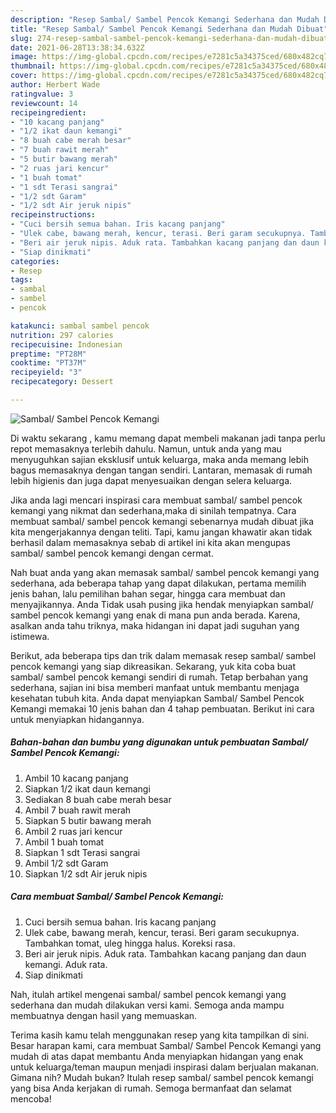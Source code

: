 ```yaml
---
description: "Resep Sambal/ Sambel Pencok Kemangi Sederhana dan Mudah Dibuat"
title: "Resep Sambal/ Sambel Pencok Kemangi Sederhana dan Mudah Dibuat"
slug: 274-resep-sambal-sambel-pencok-kemangi-sederhana-dan-mudah-dibuat
date: 2021-06-28T13:38:34.632Z
image: https://img-global.cpcdn.com/recipes/e7281c5a34375ced/680x482cq70/sambal-sambel-pencok-kemangi-foto-resep-utama.jpg
thumbnail: https://img-global.cpcdn.com/recipes/e7281c5a34375ced/680x482cq70/sambal-sambel-pencok-kemangi-foto-resep-utama.jpg
cover: https://img-global.cpcdn.com/recipes/e7281c5a34375ced/680x482cq70/sambal-sambel-pencok-kemangi-foto-resep-utama.jpg
author: Herbert Wade
ratingvalue: 3
reviewcount: 14
recipeingredient:
- "10 kacang panjang"
- "1/2 ikat daun kemangi"
- "8 buah cabe merah besar"
- "7 buah rawit merah"
- "5 butir bawang merah"
- "2 ruas jari kencur"
- "1 buah tomat"
- "1 sdt Terasi sangrai"
- "1/2 sdt Garam"
- "1/2 sdt Air jeruk nipis"
recipeinstructions:
- "Cuci bersih semua bahan. Iris kacang panjang"
- "Ulek cabe, bawang merah, kencur, terasi. Beri garam secukupnya. Tambahkan tomat, uleg hingga halus. Koreksi rasa."
- "Beri air jeruk nipis. Aduk rata. Tambahkan kacang panjang dan daun kemangi. Aduk rata."
- "Siap dinikmati"
categories:
- Resep
tags:
- sambal
- sambel
- pencok

katakunci: sambal sambel pencok 
nutrition: 297 calories
recipecuisine: Indonesian
preptime: "PT28M"
cooktime: "PT37M"
recipeyield: "3"
recipecategory: Dessert

---
```



![Sambal/ Sambel Pencok Kemangi](https://img-global.cpcdn.com/recipes/e7281c5a34375ced/680x482cq70/sambal-sambel-pencok-kemangi-foto-resep-utama.jpg)

Di waktu  sekarang , kamu memang dapat membeli makanan jadi tanpa perlu repot memasaknya terlebih dahulu. Namun, untuk anda yang mau menyuguhkan sajian eksklusif untuk keluarga, maka anda memang lebih bagus memasaknya dengan tangan sendiri. Lantaran, memasak di rumah lebih higienis dan juga dapat menyesuaikan dengan selera keluarga.

Jika anda lagi mencari inspirasi cara membuat sambal/ sambel pencok kemangi yang nikmat dan sederhana,maka di sinilah tempatnya. Cara membuat sambal/ sambel pencok kemangi  sebenarnya mudah dibuat jika kita mengerjakannya dengan teliti. Tapi, kamu jangan khawatir akan tidak berhasil dalam memasaknya 
sebab di artikel ini kita akan mengupas sambal/ sambel pencok kemangi dengan cermat.  



Nah buat anda yang akan memasak sambal/ sambel pencok kemangi yang sederhana, ada beberapa tahap yang dapat dilakukan, pertama memilih jenis bahan, lalu pemilihan bahan segar, hingga cara membuat dan menyajikannya. Anda Tidak usah pusing jika hendak menyiapkan sambal/ sambel pencok kemangi yang enak di mana pun anda berada. Karena, asalkan anda  tahu triknya, maka hidangan ini dapat jadi suguhan yang istimewa.

Berikut, ada beberapa tips dan trik dalam memasak resep sambal/ sambel pencok kemangi yang siap dikreasikan. Sekarang, yuk kita coba buat sambal/ sambel pencok kemangi sendiri di rumah. Tetap berbahan yang sederhana, sajian ini bisa memberi manfaat untuk membantu menjaga kesehatan tubuh kita. Anda dapat menyiapkan Sambal/ Sambel Pencok Kemangi memakai 10 jenis bahan dan 4 tahap pembuatan. Berikut ini cara untuk menyiapkan hidangannya.

<!--inarticleads1-->

##### Bahan-bahan dan bumbu yang digunakan untuk pembuatan Sambal/ Sambel Pencok Kemangi:

1. Ambil 10 kacang panjang
1. Siapkan 1/2 ikat daun kemangi
1. Sediakan 8 buah cabe merah besar
1. Ambil 7 buah rawit merah
1. Siapkan 5 butir bawang merah
1. Ambil 2 ruas jari kencur
1. Ambil 1 buah tomat
1. Siapkan 1 sdt Terasi sangrai
1. Ambil 1/2 sdt Garam
1. Siapkan 1/2 sdt Air jeruk nipis




<!--inarticleads2-->

##### Cara membuat Sambal/ Sambel Pencok Kemangi:

1. Cuci bersih semua bahan. Iris kacang panjang
1. Ulek cabe, bawang merah, kencur, terasi. Beri garam secukupnya. Tambahkan tomat, uleg hingga halus. Koreksi rasa.
1. Beri air jeruk nipis. Aduk rata. Tambahkan kacang panjang dan daun kemangi. Aduk rata.
1. Siap dinikmati




Nah, itulah artikel mengenai  sambal/ sambel pencok kemangi  yang sederhana dan mudah dilakukan versi kami. Semoga anda mampu membuatnya dengan hasil yang memuaskan. 

Terima kasih kamu telah menggunakan resep yang kita tampilkan di sini. Besar harapan kami, cara membuat  Sambal/ Sambel Pencok Kemangi yang mudah di atas dapat membantu Anda menyiapkan hidangan yang enak untuk keluarga/teman maupun menjadi inspirasi dalam berjualan makanan. Gimana nih? Mudah bukan? Itulah resep sambal/ sambel pencok kemangi yang bisa Anda kerjakan di rumah. Semoga bermanfaat dan selamat mencoba!

